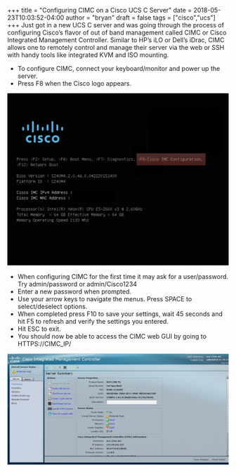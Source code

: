 +++
title = "Configuring CIMC on a Cisco UCS C Server"
date = 2018-05-23T10:03:52-04:00
author = "bryan"
draft = false
tags = ["cisco","ucs"]
+++
Just got in a new UCS C server and was going through the process of configuring Cisco’s flavor of out of band management called CIMC or Cisco Integrated Management Controller. Similar to HP’s iLO or Dell’s iDrac, CIMC allows one to remotely control and manage their server via the web or SSH with handy tools like integrated KVM and ISO mounting.

- To configure CIMC, connect your keyboard/monitor and power up the server.
- Press F8 when the Cisco logo appears.

![](6279b59131f3e6621ed4aee28b90b1b8_MD5.png)

- When configuring CIMC for the first time it may ask for a user/password. Try admin/password or admin/Cisco1234
- Enter a new password when prompted.
- Use your arrow keys to navigate the menus. Press SPACE to select/deselect options.
- When completed press F10 to save your settings, wait 45 seconds and hit F5 to refresh and verify the settings you entered.
- Hit ESC to exit.
- You should now be able to access the CIMC web GUI by going to HTTPS://CIMC_IP/

![](63f66cc217c8455369f51764ba22f1de_MD5.png)
